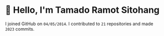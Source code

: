 # :wave: Hello, I'm Tamado Ramot Sitohang

I joined GitHub on `04/05/2014`. I contributed to `21` repositories and made `2023` commits.
